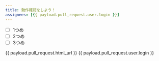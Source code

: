 ```yaml
---
title: 動作確認をしよう！
assignees: [{{ payload.pull_request.user.login }}]
---
```


* [ ] 1つめ
* [ ] 2つめ
* [ ] 3つめ

{{ payload.pull_request.html_url }}
{{ payload.pull_request.user.login }}
